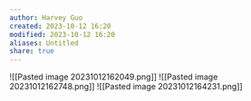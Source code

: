 ```yaml
---
author: Harvey Guo
created: 2023-10-12 16:20
modified: 2023-10-12 16:20
aliases: Untitled
share: true
---
```

![[Pasted image 20231012162049.png]]
![[Pasted image 20231012162748.png]]
![[Pasted image 20231012164231.png]]